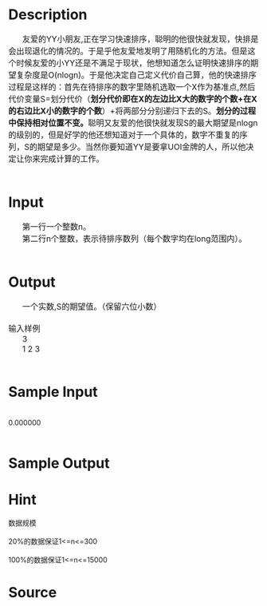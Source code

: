 
# Description

<div class="content"><div style="text-indent: 21pt"><span style="font-size: medium">友爱的YY小朋友,正在学习快速排序，聪明的他很快就发现，快排是会出现退化的情况的。于是乎他友爱地发明了用随机化的方法。但是这个时候友爱的小YY还是不满足于现状，他想知道怎么证明快速排序的期望复杂度是O(nlogn)。于是他决定自己定义代价自己算，他的快速排序过程是这样的：首先在待排序的数字里随机选取一个X作为基准点,然后代价变量S=划分代价（<b>划分代价即在</b><b>X</b><b>的左边比X</b><b>大的数字的个数+</b><b>在X</b><b>的右边比X</b><b>小的数字的个数</b>）+将两部分分别递归下去的S。<b>划分的过程中保持相对位置不变。</b>聪明又友爱的他很快就发现S的最大期望是nlogn的级别的，但是好学的他还想知道对于一个具体的，数字不重复的序列，S的期望是多少。当然你要知道YY是要拿UOI金牌的人，所以他决定让你来完成计算的工作。</span></div>
<div style="text-indent: 21pt"><span style="font-size: medium"> </span></div></div>

# Input

<div class="content"><div style="text-indent: 21pt"><span style="font-size: medium">第一行一个整数n。</span></div>
<div style="text-indent: 21pt"><span style="font-size: medium">第二行n个整数，表示待排序数列（每个数字均在long范围内）。</span></div>
<div style="text-indent: 21pt"><span style="font-size: medium"> </span></div></div>

# Output

<div class="content"><div style="text-indent: 21pt"><span style="font-size: medium">一个实数,S的期望值。（保留六位小数）</span></div>
<div style="text-indent: 21pt"><span style="font-size: medium"> </span></div>
<div><span style="font-size: medium">输入样例</span></div>
<div style="text-indent: 21pt"><span style="font-size: medium">3</span></div>
<div style="text-indent: 21pt"><span style="font-size: medium">1 2 3</span></div>
<div style="text-indent: 21pt"><span style="font-size: medium"> </span></div></div>

# Sample Input

<div class="content"><span class="sampledata"><br/>
0.000000<br/>
 <br/>
</span></div>

# Sample Output

<div class="content"><span class="sampledata"></span></div>

# Hint

<div class="content"><p></p><p>数据规模<br/><br/>
20%的数据保证1&lt;=n&lt;=300<br/><br/>
100%的数据保证1&lt;=n&lt;=15000</p><p></p></div>

# Source

<div class="content"><p><a href="problemset.php?search="></a></p></div>

